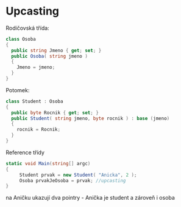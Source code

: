 # Upcasting
Rodičovská třída:
```c#
class Osoba
{
  public string Jmeno { get; set; }
  public Osoba( string jmeno )
  {
    Jmeno = jmeno;
  }
}
```

Potomek:
```c#
class Student : Osoba
{
  public byte Rocnik { get; set; }
  public Student( string jmeno, byte rocnik ) : base (jmeno)
  {
    rocnik = Rocnik;
  }
}
```

Reference třídy
```c#
static void Main(string[] argc)
{
     Student prvak = new Student( "Anicka", 2 );
     Osoba prvakJeOsoba = prvak; //upcasting
}
```
na Aničku ukazují dva pointry - Anička je student a zároveň i osoba

